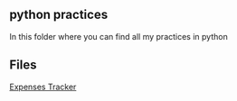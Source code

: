 ## python practices
In this folder where you can find all my practices in python

## Files
[Expenses Tracker](python)
